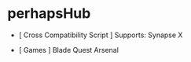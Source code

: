 # perhapsHub

- [ Cross Compatibility Script ] 
 Supports: Synapse X
 
 - [ Games ] 
 Blade Quest
 Arsenal
